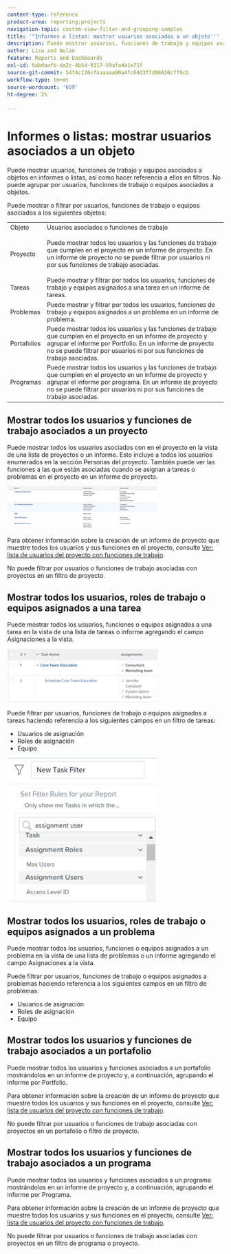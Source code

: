 ```yaml
---
content-type: reference
product-area: reporting;projects
navigation-topic: custom-view-filter-and-grouping-samples
title: '"Informes o listas: mostrar usuarios asociados a un objeto'''
description: Puede mostrar usuarios, funciones de trabajo y equipos asociados a objetos en informes o listas, así como hacer referencia a ellos en filtros. No puede agrupar por usuarios, funciones de trabajo o equipos asociados a objetos.
author: Lisa and Nolan
feature: Reports and Dashboards
exl-id: 9abdaafb-da2c-4b5d-9117-59afa4a1e71f
source-git-commit: 54f4c136cfaaaaaa90a4fc64d3ffd06816cff9cb
workflow-type: tm+mt
source-wordcount: '659'
ht-degree: 2%

---
```


# Informes o listas: mostrar usuarios asociados a un objeto

Puede mostrar usuarios, funciones de trabajo y equipos asociados a objetos en informes o listas, así como hacer referencia a ellos en filtros. No puede agrupar por usuarios, funciones de trabajo o equipos asociados a objetos.

Puede mostrar o filtrar por usuarios, funciones de trabajo o equipos asociados a los siguientes objetos:

<table style="table-layout:auto"> 
 <col> 
 <col> 
 <tbody> 
  <tr> 
   <td role="rowheader">Objeto</td> 
   <td>Usuarios asociados o funciones de trabajo</td> 
  </tr> 
  <tr> 
   <td role="rowheader">Proyecto</td> 
   <td> <p>Puede mostrar todos los usuarios y las funciones de trabajo que cumplen en el proyecto en un informe de proyecto. En un informe de proyecto no se puede filtrar por usuarios ni por sus funciones de trabajo asociadas. </p> </td> 
  </tr> 
  <tr> 
   <td role="rowheader">Tareas</td> 
   <td>Puede mostrar y filtrar por todos los usuarios, funciones de trabajo y equipos asignados a una tarea en un informe de tareas.</td> 
  </tr> 
  <tr> 
   <td role="rowheader">Problemas</td> 
   <td>Puede mostrar y filtrar por todos los usuarios, funciones de trabajo y equipos asignados a un problema en un informe de problema.</td> 
  </tr> 
  <tr> 
   <td role="rowheader">Portafolios</td> 
   <td>Puede mostrar todos los usuarios y las funciones de trabajo que cumplen en el proyecto en un informe de proyecto y agrupar el informe por Portfolio. En un informe de proyecto no se puede filtrar por usuarios ni por sus funciones de trabajo asociadas.</td> 
  </tr> 
  <tr> 
   <td role="rowheader">Programas</td> 
   <td>Puede mostrar todos los usuarios y las funciones de trabajo que cumplen en el proyecto en un informe de proyecto y agrupar el informe por programa. En un informe de proyecto no se puede filtrar por usuarios ni por sus funciones de trabajo asociadas.</td> 
  </tr> 
 </tbody> 
</table>

## Mostrar todos los usuarios y funciones de trabajo asociados a un proyecto

Puede mostrar todos los usuarios asociados con en el proyecto en la vista de una lista de proyectos o un informe. Esto incluye a todos los usuarios enumerados en la sección Personas del proyecto. También puede ver las funciones a las que están asociadas cuando se asignan a tareas o problemas en el proyecto en un informe de proyecto.

![](assets/project-with-user-and-role-information-report-350x100.png)

Para obtener información sobre la creación de un informe de proyecto que muestre todos los usuarios y sus funciones en el proyecto, consulte [Ver: lista de usuarios del proyecto con funciones de trabajo](../../../reports-and-dashboards/reports/custom-view-filter-grouping-samples/view-project-user-list.md).

No puede filtrar por usuarios o funciones de trabajo asociadas con proyectos en un filtro de proyecto.

## Mostrar todos los usuarios, roles de trabajo o equipos asignados a una tarea

Puede mostrar todos los usuarios, funciones o equipos asignados a una tarea en la vista de una lista de tareas o informe agregando el campo Asignaciones a la vista.

![](assets/assignments-field-task-view-350x124.png)

Puede filtrar por usuarios, funciones de trabajo o equipos asignados a tareas haciendo referencia a los siguientes campos en un filtro de tareas:

* Usuarios de asignación
* Roles de asignación
* Equipo

![](assets/assignment-users-roles-task-filter-350x334.png)

## Mostrar todos los usuarios, roles de trabajo o equipos asignados a un problema

Puede mostrar todos los usuarios, funciones o equipos asignados a un problema en la vista de una lista de problemas o un informe agregando el campo Asignaciones a la vista.

Puede filtrar por usuarios, funciones de trabajo o equipos asignados a problemas haciendo referencia a los siguientes campos en un filtro de problemas:

* Usuarios de asignación
* Roles de asignación
* Equipo

## Mostrar todos los usuarios y funciones de trabajo asociados a un portafolio

Puede mostrar todos los usuarios y funciones asociados a un portafolio mostrándolos en un informe de proyecto y, a continuación, agrupando el informe por Portfolio.

Para obtener información sobre la creación de un informe de proyecto que muestre todos los usuarios y sus funciones en el proyecto, consulte [Ver: lista de usuarios del proyecto con funciones de trabajo](../../../reports-and-dashboards/reports/custom-view-filter-grouping-samples/view-project-user-list.md).

No puede filtrar por usuarios o funciones de trabajo asociadas con proyectos en un portafolio o filtro de proyecto.

## Mostrar todos los usuarios y funciones de trabajo asociados a un programa

Puede mostrar todos los usuarios y funciones asociados a un programa mostrándolos en un informe de proyecto y, a continuación, agrupando el informe por Programa.

Para obtener información sobre la creación de un informe de proyecto que muestre todos los usuarios y sus funciones en el proyecto, consulte [Ver: lista de usuarios del proyecto con funciones de trabajo](../../../reports-and-dashboards/reports/custom-view-filter-grouping-samples/view-project-user-list.md).

No puede filtrar por usuarios o funciones de trabajo asociadas con proyectos en un filtro de programa o proyecto.

